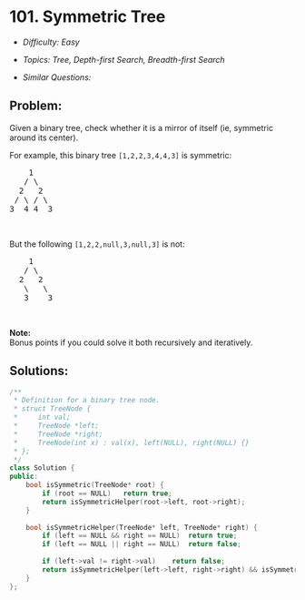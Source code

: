 # 101. Symmetric Tree

* *Difficulty: Easy*

* *Topics: Tree, Depth-first Search, Breadth-first Search*

* *Similar Questions:*

## Problem:

<p>Given a binary tree, check whether it is a mirror of itself (ie, symmetric around its center).</p>

<p>For example, this binary tree <code>[1,2,2,3,4,4,3]</code> is symmetric:</p>

<pre>
    1
   / \
  2   2
 / \ / \
3  4 4  3
</pre>

<p>&nbsp;</p>

<p>But the following <code>[1,2,2,null,3,null,3]</code> is not:</p>

<pre>
    1
   / \
  2   2
   \   \
   3    3
</pre>

<p>&nbsp;</p>

<p><b>Note:</b><br />
Bonus points if you could solve it both recursively and iteratively.</p>

## Solutions:

```c++
/**
 * Definition for a binary tree node.
 * struct TreeNode {
 *     int val;
 *     TreeNode *left;
 *     TreeNode *right;
 *     TreeNode(int x) : val(x), left(NULL), right(NULL) {}
 * };
 */
class Solution {
public:
    bool isSymmetric(TreeNode* root) {
        if (root == NULL)   return true;
        return isSymmetricHelper(root->left, root->right);
    }
    
    bool isSymmetricHelper(TreeNode* left, TreeNode* right) {
        if (left == NULL && right == NULL)  return true;
        if (left == NULL || right == NULL)  return false;
        
        if (left->val != right->val)    return false;
        return isSymmetricHelper(left->left, right->right) && isSymmetricHelper(left->right, right->left);
    }
};
```

